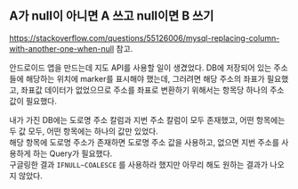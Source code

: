 ## A가 null이 아니면 A 쓰고 null이면 B 쓰기

https://stackoverflow.com/questions/55126006/mysql-replacing-column-with-another-one-when-null 참고.

안드로이드 앱을 만드는데 지도 API를 사용할 일이 생겼었다. DB에 저장되어 있는 주소들에 해당하는 위치에 marker를 표시해야 했는데, 그러려면 해당 주소의 좌표가 필요했고, 좌표값 데이터가 없었으므로 주소를 좌표로 변환하기 위해서는 항목당 하나의 주소값이 필요했다.

내가 가진 DB에는 도로명 주소 칼럼과 지번 주소 칼럼이 모두 존재했고, 어떤 항목에는 두 값 모두, 어떤 항목에는 하나의 값만 있었다.  
해당 항목에 도로명 주소가 존재하면 도로명 주소 값을 사용하고, 없으면 지번 주소를 사용하게 하는 Query가 필요했다.  
구글링한 결과 `IFNULL~COALESCE` 를 사용하라 했지만 아무리 해도 원하는 결과가 나오지 않았다.   
